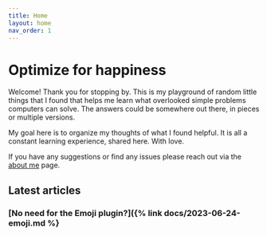 ```yaml
---
title: Home
layout: home
nav_order: 1
---
```


<h1>
  Optimize for happiness
</h1>

<p>
  Welcome! Thank you for stopping by. This is my playground of random little things that I found that helps me learn what overlooked simple problems computers can solve. The answers could be somewhere out there, in pieces or multiple versions. 
</p>

<p>
  My goal here is to organize my thoughts of what I found helpful. It is all a constant learning experience, shared here. With love.
</p>

<p>
If you have any suggestions or find any issues please reach out via the <a href="/docs/about">about me</a> page.
</p>

<h2>Latest articles</h2>

<h3 style="border-bottom: none;">
  [No need for the Emoji plugin?]({% link docs/2023-06-24-emoji.md %}
</h3>
